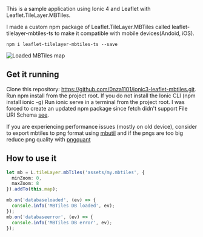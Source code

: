 This is a sample application using Ionic 4 and Leaflet with Leaflet.TileLayer.MBTiles.

I made a custom npm package of Leaflet.TileLayer.MBTiles called leaflet-tilelayer-mbtiles-ts to make it compatible with mobile devices(Andoid, iOS).

`npm i leaflet-tilelayer-mbtiles-ts --save`

![Loaded MBTiles map](https://user-images.githubusercontent.com/13056641/34644747-c5864a32-f33c-11e7-8608-ea4565c12952.png)



## Get it running
Clone this repository: https://github.com/0nza1101/ionic3-leaflet-mbtiles.git.
Run npm install from the project root.
If you do not install the Ionic CLI (npm install ionic -g)
Run ionic serve in a terminal from the project root.
I was forced to create an updated npm package since fetch didn't support File URI Schema [see](https://github.com/github/fetch/pull/92#issuecomment-140665932).

If you are experiencing performance issues (mostly on old device), consider to export mbtiles to png format using [mbutil](https://github.com/mapbox/mbutil) and if the pngs are too big reduce png quality with [pngquant](https://pngquant.org/)

## How to use it
```typescript
let mb = L.tileLayer.mbTiles('assets/my.mbtiles', {
  minZoom: 0,
  maxZoom: 8
}).addTo(this.map);

mb.on('databaseloaded', (ev) => {
  console.info('MBTiles DB loaded', ev);
});
mb.on('databaseerror', (ev) => {
  console.info('MBTiles DB error', ev);
});
```
